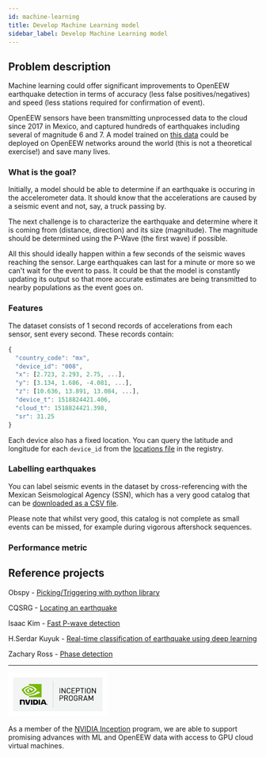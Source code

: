 ```yaml
---
id: machine-learning
title: Develop Machine Learning model
sidebar_label: Develop Machine Learning model
---
```


## Problem description
Machine learning could offer significant improvements to OpenEEW earthquake detection in terms of accuracy (less false positives/negatives) and speed (less stations required for confirmation of event).

OpenEEW sensors have been transmitting unprocessed data to the cloud since 2017 in Mexico, and captured hundreds of earthquakes including several of magnitude 6 and 7. A model trained on [this data](/docs/historic-data/) could be deployed on OpenEEW networks around the world (this is not a theoretical exercise!) and save many lives.

### What is the goal?
Initially, a model should be able to determine if an earthquake is occuring in the accelerometer data. It should know that the accelerations are caused by a seismic event and not, say, a truck passing by.

The next challenge is to characterize the earthquake and determine where it is coming from (distance, direction) and its size (magnitude). The magnitude should be determined using the P-Wave (the first wave) if possible.

All this should ideally happen within a few seconds of the seismic waves reaching the sensor. Large earthquakes can last for a minute or more so we can't wait for the event to pass. It could be that the model is constantly updating its output so that more accurate estimates are being transmitted to nearby populations as the event goes on.

### Features
The dataset consists of 1 second records of accelerations from each sensor, sent every second. These records contain:

```javascript
{
  "country_code": "mx",
  "device_id": "008",
  "x": [2.723, 2.293, 2.75, ...],
  "y": [3.134, 1.686, -4.081, ...],
  "z": [10.636, 13.891, 13.084, ...],
  "device_t": 1518824421.406,
  "cloud_t": 1518824421.398,
  "sr": 31.25
}
```

Each device also has a fixed location. You can query the latitude and longitude for each `device_id` from the [locations file](#) in the registry.

### Labelling earthquakes
You can label seismic events in the dataset by cross-referencing with the Mexican Seismological Agency (SSN), which has a very good catalog that can be [downloaded as a CSV file](http://www2.ssn.unam.mx:8080/catalogo/).

Please note that whilst very good, this catalog is not complete as small events can be missed, for example during vigorous aftershock sequences.

### Performance metric


## Reference projects
Obspy - [Picking/Triggering with python library](https://docs.obspy.org/tutorial/code_snippets/trigger_tutorial.html)

CQSRG - [Locating an earthquake](http://cqsrg.org/oem/earthquakelocation/)

Isaac Kim - [Fast P-wave detection](https://towardsdatascience.com/earthquake-prediction-faffd7160f98)

H.Serdar Kuyuk - [Real-time classification of earthquake using deep learning](https://www.sciencedirect.com/science/article/pii/S1877050918319896)

Zachary Ross - [Phase detection](https://github.com/interseismic)

---

<img src="/docs/nvidia.png" alt="sensor" width="200"/>

As a member of the [NVIDIA Inception](https://www.nvidia.com/en-us/deep-learning-ai/startups/) program, we are able to support promising advances with ML and OpenEEW data with access to GPU cloud virtual machines.
